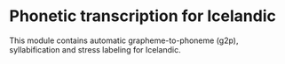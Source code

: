 # Phonetic transcription for Icelandic

This module contains automatic grapheme-to-phoneme (g2p), syllabification and stress labeling for Icelandic. 